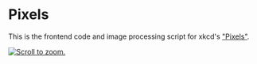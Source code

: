 # Pixels

This is the frontend code and image processing script for xkcd's ["Pixels"](http://xkcd.com/1416/).

[![Scroll to zoom.](http://imgs.xkcd.com/comics/pixels.png)](http://xkcd.com/1416/)
